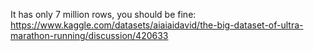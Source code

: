 It has only 7 million rows, you should be fine: https://www.kaggle.com/datasets/aiaiaidavid/the-big-dataset-of-ultra-marathon-running/discussion/420633
